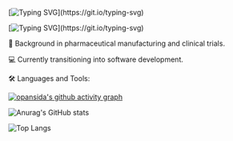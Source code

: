 [![Typing SVG](https://readme-typing-svg.demolab.com?font=Fira+Code&pause=1001&color=36A162&background=9FA3AA00&center=true&vCenter=true&multiline=true&width=435&lines=Hey%2C+Hey+!)](https://git.io/typing-svg)

[![Typing SVG](https://readme-typing-svg.demolab.com?font=Fira+Code&pause=1001&color=36A162&background=9FA3AA00&center=true&vCenter=true&multiline=true&width=435&lines=This+is+Sida+Pan+.)](https://git.io/typing-svg)




💊 Background in pharmaceutical manufacturing and clinical trials.

💻 Currently transitioning into software development.





🛠️ Languages and Tools: 

[![opansida's github activity graph](https://github-readme-activity-graph.vercel.app/graph?username=opansida&theme=github-compact)](https://github.com/opansida/github-readme-activity-graph)


![Anurag's GitHub stats](https://github-readme-stats.vercel.app/api?username=opansida)

![Top Langs](https://github-readme-stats.vercel.app/api/top-langs/?username=opansida)



